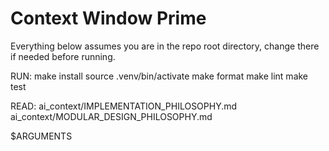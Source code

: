 # Context Window Prime

Everything below assumes you are in the repo root directory, change there if needed before running.

RUN:
make install
source .venv/bin/activate
make format
make lint
make test

READ:
ai_context/IMPLEMENTATION_PHILOSOPHY.md
ai_context/MODULAR_DESIGN_PHILOSOPHY.md

$ARGUMENTS
